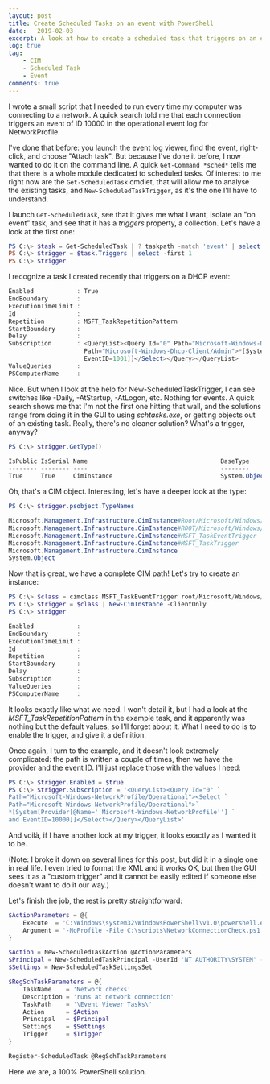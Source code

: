 ```yaml
---
layout: post
title: Create Scheduled Tasks on an event with PowerShell
date:   2019-02-03
excerpt: A look at how to create a scheduled task that triggers on an event, the PowerShell way.
log: true
tag:
    - CIM
    - Scheduled Task
    - Event
comments: true
---
```


I wrote a small script that I needed to run every time my computer was
connecting to a network. A quick search told me that each connection triggers
an event of ID 10000 in the operational event log for NetworkProfile.

I've done that before: you launch the event log viewer, find the event,
right-click, and choose "Attach task". But because I've done it before,
I now wanted to do it on the command line. A quick `Get-Command *sched*` tells
me that there is a whole module dedicated to scheduled tasks. Of interest to me
right now are the `Get-ScheduledTask` cmdlet, that will allow me to analyse
the existing tasks, and `New-ScheduledTaskTrigger`, as it's the one I'll
have to understand.

I launch `Get-ScheduledTask`, see that it gives me what I want, isolate
an "on event" task, and see that it has a *triggers* property, a collection.
Let's have a look at the first one:

```powershell
PS C:\> $task = Get-ScheduledTask | ? taskpath -match 'event' | select -first 1
PS C:\> $trigger = $task.Triggers | select -first 1
PS C:\> $trigger
```

I recognize a task I created recently that triggers on a DHCP event:

```powershell
Enabled            : True
EndBoundary        :
ExecutionTimeLimit :
Id                 :
Repetition         : MSFT_TaskRepetitionPattern
StartBoundary      :
Delay              :
Subscription       : <QueryList><Query Id="0" Path="Microsoft-Windows-Dhcp-Client/Admin"><Select
                     Path="Microsoft-Windows-Dhcp-Client/Admin">*[System[Provider[@Name='Microsoft-Windows-Dhcp-Client'] and
                     EventID=1001]]</Select></Query></QueryList>
ValueQueries       :
PSComputerName     :
```

Nice. But when I look at the help for New-ScheduledTaskTrigger, I can see
switches like -Daily, -AtStartup, -AtLogon, etc. Nothing for events. A quick
search shows me that I'm not the first one hitting that wall, and the solutions
range from doing it in the GUI to using *schtasks.exe*, or getting objects out
of an existing task. Really, there's no cleaner solution? What's a trigger,
anyway?

```powershell
PS C:\> $trigger.GetType()

IsPublic IsSerial Name                                     BaseType
-------- -------- ----                                     --------
True     True     CimInstance                              System.Object
```

Oh, that's a CIM object. Interesting, let's have a deeper look at the type:

```powershell
PS C:\> $trigger.psobject.TypeNames

Microsoft.Management.Infrastructure.CimInstance#Root/Microsoft/Windows/TaskScheduler/MSFT_TaskEventTrigger
Microsoft.Management.Infrastructure.CimInstance#ROOT/Microsoft/Windows/TaskScheduler/MSFT_TaskTrigger
Microsoft.Management.Infrastructure.CimInstance#MSFT_TaskEventTrigger
Microsoft.Management.Infrastructure.CimInstance#MSFT_TaskTrigger
Microsoft.Management.Infrastructure.CimInstance
System.Object
```

Now that is great, we have a complete CIM path! Let's try to create an instance:

```powershell
PS C:\> $class = cimclass MSFT_TaskEventTrigger root/Microsoft/Windows/TaskScheduler
PS C:\> $trigger = $class | New-CimInstance -ClientOnly
PS C:\> $trigger

Enabled            :
EndBoundary        :
ExecutionTimeLimit :
Id                 :
Repetition         :
StartBoundary      :
Delay              :
Subscription       :
ValueQueries       :
PSComputerName     :
```

It looks exactly like what we need. I won't detail it, but I had a look at
the *MSFT_TaskRepetitionPattern* in the example task, and it apparently was
nothing but the default values, so I'll forget about it. What I need to do
is to enable the trigger, and give it a definition.

Once again, I turn to the example, and it doesn't look extremely
complicated: the path is written a couple of times, then we have the
provider and the event ID. I'll just replace those with the values I need:

```powershell
PS C:\> $trigger.Enabled = $true
PS C:\> $trigger.Subscription = '<QueryList><Query Id="0" `
Path="Microsoft-Windows-NetworkProfile/Operational"><Select `
Path="Microsoft-Windows-NetworkProfile/Operational">`
*[System[Provider[@Name=''Microsoft-Windows-NetworkProfile''] `
and EventID=10000]]</Select></Query></QueryList>'
```

And voilà, if I have another look at my trigger, it looks exactly as I wanted
it to be.

(Note: I broke it down on several lines for this post, but did it
in a single one in real life. I even tried to format the XML and it
works OK, but then the GUI sees it as a "custom trigger" and it cannot be
easily edited if someone else doesn't want to do it our way.)

Let's finish the job, the rest is pretty straightforward:

```powershell
$ActionParameters = @{
    Execute  = 'C:\Windows\system32\WindowsPowerShell\v1.0\powershell.exe'
    Argument = '-NoProfile -File C:\scripts\NetworkConnectionCheck.ps1'
}

$Action = New-ScheduledTaskAction @ActionParameters
$Principal = New-ScheduledTaskPrincipal -UserId 'NT AUTHORITY\SYSTEM' -LogonType ServiceAccount
$Settings = New-ScheduledTaskSettingsSet

$RegSchTaskParameters = @{
    TaskName    = 'Network checks'
    Description = 'runs at network connection'
    TaskPath    = '\Event Viewer Tasks\'
    Action      = $Action
    Principal   = $Principal
    Settings    = $Settings
    Trigger     = $Trigger
}

Register-ScheduledTask @RegSchTaskParameters
```

Here we are, a 100% PowerShell solution.